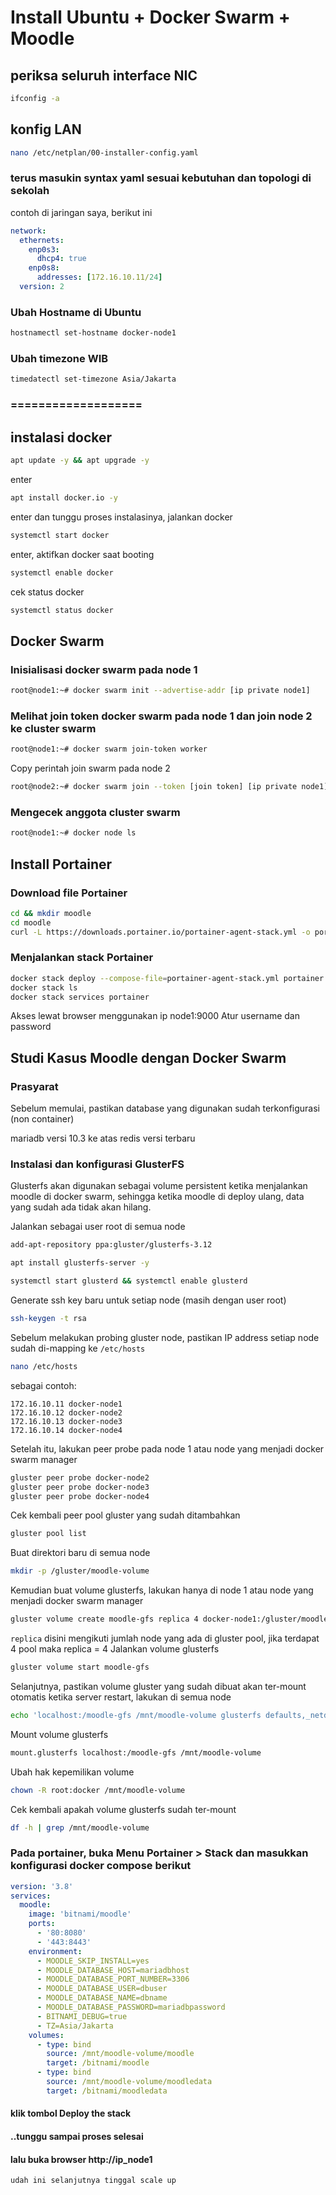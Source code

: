 # Install Ubuntu + Docker Swarm + Moodle

## periksa seluruh interface NIC
```bash
ifconfig -a
```

## konfig LAN
```bash
nano /etc/netplan/00-installer-config.yaml
```
### terus masukin syntax yaml sesuai kebutuhan dan topologi di sekolah
contoh di jaringan saya, berikut ini
```yaml
network:
  ethernets:
    enp0s3:
      dhcp4: true
    enp0s8:
      addresses: [172.16.10.11/24]
  version: 2
```

### Ubah Hostname di Ubuntu
```bash
hostnamectl set-hostname docker-node1
```
### Ubah timezone WIB
```bash
timedatectl set-timezone Asia/Jakarta
```
### ===================
## instalasi docker
```bash
apt update -y && apt upgrade -y
```
enter
```bash
apt install docker.io -y
```
enter dan tunggu proses instalasinya,
jalankan docker
```bash
systemctl start docker
```
enter, 
aktifkan docker saat booting
```bash
systemctl enable docker
```
cek status docker
```bash
systemctl status docker
```
## Docker Swarm

### Inisialisasi docker swarm pada node 1
```bash
root@node1:~# docker swarm init --advertise-addr [ip private node1]
```
### Melihat join token docker swarm pada node 1 dan join node 2 ke cluster swarm
```bash
root@node1:~# docker swarm join-token worker
```
Copy perintah join swarm pada node 2
```bash
root@node2:~# docker swarm join --token [join token] [ip private node1]:2377
```
### Mengecek anggota cluster swarm
```bash
root@node1:~# docker node ls
```
## Install Portainer
### Download file Portainer
```bash
cd && mkdir moodle
cd moodle
curl -L https://downloads.portainer.io/portainer-agent-stack.yml -o portainer-agent-stack.yml
```
### Menjalankan stack Portainer
```bash
docker stack deploy --compose-file=portainer-agent-stack.yml portainer
docker stack ls
docker stack services portainer
```
Akses lewat browser menggunakan ip node1:9000
Atur username dan password

## Studi Kasus Moodle dengan Docker Swarm
### Prasyarat
Sebelum memulai, pastikan database yang digunakan sudah terkonfigurasi (non container)

mariadb versi 10.3 ke atas
redis versi terbaru
### Instalasi dan konfigurasi GlusterFS
Glusterfs akan digunakan sebagai volume persistent ketika menjalankan moodle di docker swarm, sehingga ketika moodle di deploy ulang,
data yang sudah ada tidak akan hilang.

Jalankan sebagai user root di semua node
```bash
add-apt-repository ppa:gluster/glusterfs-3.12
```
```bash
apt install glusterfs-server -y
```
```bash
systemctl start glusterd && systemctl enable glusterd
```

Generate ssh key baru untuk setiap node (masih dengan user root)
```bash
ssh-keygen -t rsa
```

Sebelum melakukan probing gluster node, pastikan IP address setiap node sudah di-mapping ke ```/etc/hosts```
```bash
nano /etc/hosts
```
sebagai contoh:
```
172.16.10.11 docker-node1
172.16.10.12 docker-node2
172.16.10.13 docker-node3
172.16.10.14 docker-node4
```

Setelah itu, lakukan peer probe pada node 1 atau node yang menjadi docker swarm manager
```bash
gluster peer probe docker-node2
gluster peer probe docker-node3
gluster peer probe docker-node4
```
Cek kembali peer pool gluster yang sudah ditambahkan
```bash
gluster pool list
```

Buat direktori baru di semua node
```bash
mkdir -p /gluster/moodle-volume
```

Kemudian buat volume glusterfs, lakukan hanya di node 1 atau node yang menjadi docker swarm manager
```bash
gluster volume create moodle-gfs replica 4 docker-node1:/gluster/moodle-volume docker-node2:/gluster/moodle-volume docker-node3:/gluster/moodle-volume docker-node4:/gluster/moodle-volume force
```
```replica``` disini mengikuti jumlah node yang ada di gluster pool, jika terdapat 4 pool maka replica = 4
Jalankan volume glusterfs
```bash
gluster volume start moodle-gfs
```

Selanjutnya, pastikan volume gluster yang sudah dibuat akan ter-mount otomatis ketika server restart, lakukan di semua node
```bash
echo 'localhost:/moodle-gfs /mnt/moodle-volume glusterfs defaults,_netdev,backupvolfile-server=localhost 0 0' >> /etc/fstab
```
Mount volume glusterfs
```bash
mount.glusterfs localhost:/moodle-gfs /mnt/moodle-volume
```
Ubah hak kepemilikan volume
```bash
chown -R root:docker /mnt/moodle-volume
```

Cek kembali apakah volume glusterfs sudah ter-mount
```bash
df -h | grep /mnt/moodle-volume
```

### Pada portainer, buka Menu Portainer > Stack dan masukkan konfigurasi docker compose berikut
```yaml
version: '3.8'
services:
  moodle:
    image: 'bitnami/moodle'
    ports:
      - '80:8080'
      - '443:8443'
    environment:
      - MOODLE_SKIP_INSTALL=yes
      - MOODLE_DATABASE_HOST=mariadbhost
      - MOODLE_DATABASE_PORT_NUMBER=3306
      - MOODLE_DATABASE_USER=dbuser
      - MOODLE_DATABASE_NAME=dbname
      - MOODLE_DATABASE_PASSWORD=mariadbpassword
      - BITNAMI_DEBUG=true
      - TZ=Asia/Jakarta
    volumes:
      - type: bind
        source: /mnt/moodle-volume/moodle
        target: /bitnami/moodle
      - type: bind
        source: /mnt/moodle-volume/moodledata
        target: /bitnami/moodledata
```
#### klik tombol Deploy the stack
#### ..tunggu sampai proses selesai
#### lalu buka browser http://ip_node1

```
udah ini selanjutnya tinggal scale up
